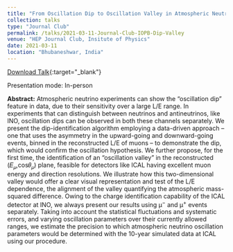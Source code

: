 ```yaml
---
title: "From Oscillation Dip to Oscillation Valley in Atmospheric Neutrino Experiments"
collection: talks
type: "Journal Club"
permalink: /talks/2021-03-11-Journal-Club-IOPB-Dip-Valley
venue: "HEP Journal Club, Insitute of Physics"
date: 2021-03-11
location: "Bhubaneshwar, India"
---
```


[Download Talk](http://anilak41.github.io/files/talks/2022/IOPB_Journal_club_Dip_Valley_Anil_Kumar.pdf){:target="_blank"}

Presentation mode: In-person

**Abstract:** Atmospheric neutrino experiments can show the “oscillation dip” feature in data, due to their sensitivity over a large L/E range. In experiments that can distinguish between neutrinos and antineutrinos, like INO, oscillation dips can be observed in both these channels separately. We present the dip-identification algorithm employing a data-driven approach – one that uses the asymmetry in the upward-going and downward-going events, binned in the reconstructed L/E of muons – to demonstrate the dip, which would confirm the oscillation hypothesis. We further propose, for the first time, the identification of an “oscillation valley” in the reconstructed (𝐸<sub>𝜇</sub>,cos𝜃<sub>𝜇</sub>) plane, feasible for detectors like ICAL having excellent muon energy and direction resolutions. We illustrate how this two-dimensional valley would offer a clear visual representation and test of the L/E dependence, the alignment of the valley quantifying the atmospheric mass-squared difference. Owing to the charge identification capability of the ICAL detector at INO, we always present our results using μ<sup>−</sup> and μ<sup>+</sup> events separately. Taking into account the statistical fluctuations and systematic errors, and varying oscillation parameters over their currently allowed ranges, we estimate the precision to which atmospheric neutrino oscillation parameters would be determined with the 10-year simulated data at ICAL using our procedure.

